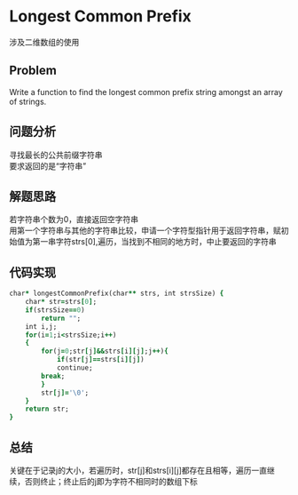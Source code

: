 # Longest Common Prefix
涉及二维数组的使用
## Problem
Write a function to find the longest common prefix string amongst an array of strings. </br>
## 问题分析
寻找最长的公共前缀字符串</br>
要求返回的是“字符串”
## 解题思路
若字符串个数为0，直接返回空字符串</br>
用第一个字符串与其他的字符串比较，申请一个字符型指针用于返回字符串，赋初始值为第一串字符strs[0],遍历，当找到不相同的地方时，中止要返回的字符串
## 代码实现
```ruby
char* longestCommonPrefix(char** strs, int strsSize) {
    char* str=strs[0];
    if(strsSize==0)
        return "";
    int i,j;
    for(i=1;i<strsSize;i++)
    {
        for(j=0;str[j]&&strs[i][j];j++){
            if(str[j]==strs[i][j])
            continue;
        break;
        }
        str[j]='\0';
    }
    return str;
}
```
## 总结
关键在于记录j的大小，若遍历时，str[j]和strs[i][j]都存在且相等，遍历一直继续，否则终止；终止后的j即为字符不相同时的数组下标
